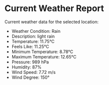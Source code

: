 # Current Weather Report
Current weather data for the selected location:
- Weather Condition: Rain
- Description: light rain
- Temperature: 11.75°C
- Feels Like: 11.25°C
- Minimum Temperature: 8.78°C
- Maximum Temperature: 12.65°C
- Pressure: 989 hPa
- Humidity: 87%
- Wind Speed: 7.72 m/s
- Wind Degree: 150°
